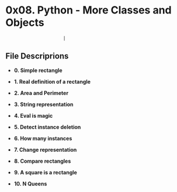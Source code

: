 # 0x08. Python - More Classes and Objects

                          |

## File Descriprions

- **0. Simple rectangle**

- **1. Real definition of a rectangle**

- **2. Area and Perimeter**

- **3. String representation**

- **4. Eval is magic**


- **5. Detect instance deletion**

- **6. How many instances**


- **7. Change representation**


- **8. Compare rectangles**


- **9. A square is a rectangle**


- **10. N Queens**

